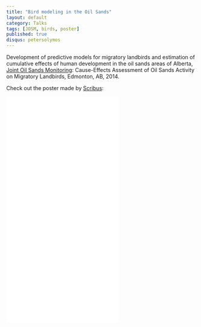 ```yaml
---
title: "Bird modeling in the Oil Sands"
layout: default
category: Talks
tags: [JOSM, birds, poster]
published: true
disqus: petersolymos
---
```


Development of predictive models for migratory landbirds and estimation of
cumulative effects of human development in the oil sands areas of Alberta,
[Joint Oil Sands Monitoring](http://www.jointoilsandsmonitoring.ca/):
Cause-Effects Assessment of Oil Sands Activity on Migratory Landbirds,
Edmonton, AB, 2014.

Check out the poster made by [Scribus](https://www.scribus.net/):

<iframe src="//wl.figshare.com/articles/1059269/embed?show_title=1 width="1270" height="597" frameborder="0"></iframe>
